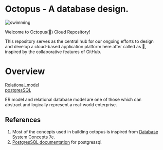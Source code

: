 # Octopus - A database design.

![swimming](https://github.com/user-attachments/assets/0aabcf4b-8cb2-4ebf-ab06-74cee998915d)

Welcome to Octopus(🐙) Cloud Repository! <br/>
<!-- <img src = 'happy-octopus.png' > <br/> -->
This repository serves as the central hub for our ongoing efforts to design and develop a cloud-based application platform here after called as 🐙, inspired by the collaborative features of GitHub. <br/>

# Overview

[Relational_model](Relational_model) <br/>
[postgresSQL](postgresSQL) <br/>

ER model and relational database model are one of those which can abstract and logically represent a real-world enterprise. <br/>


## References 
1) Most of the concepts used in building octopus is inspired from [Database System Concepts 7e](https://db-book.com/).
2) [PostgresSQL documentation](https://www.postgresql.org/docs/current/index.html) for postgressql.
